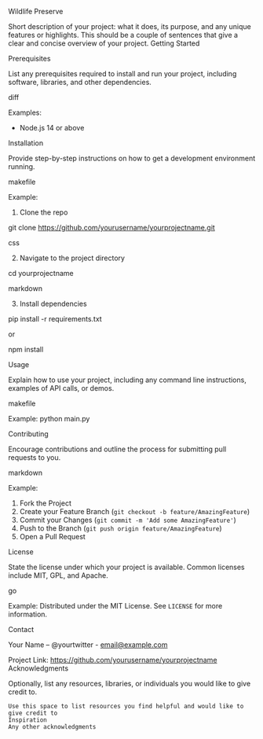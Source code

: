 Wildlife Preserve

Short description of your project: what it does, its purpose, and any unique features or highlights. This should be a couple of sentences that give a clear and concise overview of your project.
Getting Started

Prerequisites

List any prerequisites required to install and run your project, including software, libraries, and other dependencies.

diff

Examples:
- Node.js 14 or above

Installation

Provide step-by-step instructions on how to get a development environment running.

makefile

Example:
1. Clone the repo

git clone https://github.com/yourusername/yourprojectname.git

css

2. Navigate to the project directory

cd yourprojectname

markdown

3. Install dependencies

pip install -r requirements.txt

or

npm install

Usage

Explain how to use your project, including any command line instructions, examples of API calls, or demos.

makefile

Example:
python main.py

Contributing

Encourage contributions and outline the process for submitting pull requests to you.

markdown

Example:
1. Fork the Project
2. Create your Feature Branch (`git checkout -b feature/AmazingFeature`)
3. Commit your Changes (`git commit -m 'Add some AmazingFeature'`)
4. Push to the Branch (`git push origin feature/AmazingFeature`)
5. Open a Pull Request

License

State the license under which your project is available. Common licenses include MIT, GPL, and Apache.

go

Example:
Distributed under the MIT License. See `LICENSE` for more information.

Contact

Your Name – @yourtwitter - email@example.com

Project Link: https://github.com/yourusername/yourprojectname
Acknowledgments

Optionally, list any resources, libraries, or individuals you would like to give credit to.

    Use this space to list resources you find helpful and would like to give credit to
    Inspiration
    Any other acknowledgments
